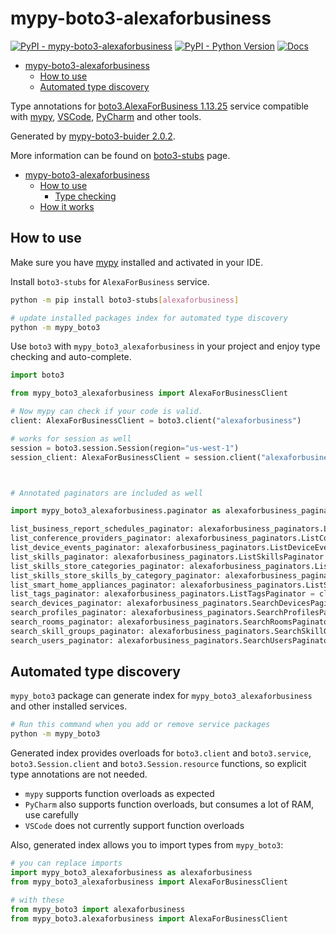 # mypy-boto3-alexaforbusiness

[![PyPI - mypy-boto3-alexaforbusiness](https://img.shields.io/pypi/v/mypy-boto3-alexaforbusiness.svg?color=blue)](https://pypi.org/project/mypy-boto3-alexaforbusiness)
[![PyPI - Python Version](https://img.shields.io/pypi/pyversions/mypy-boto3-alexaforbusiness.svg?color=blue)](https://pypi.org/project/mypy-boto3-alexaforbusiness)
[![Docs](https://img.shields.io/readthedocs/mypy-boto3-builder.svg?color=blue)](https://mypy-boto3-builder.readthedocs.io/)

- [mypy-boto3-alexaforbusiness](#mypy-boto3-alexaforbusiness)
  - [How to use](#how-to-use)
  - [Automated type discovery](#automated-type-discovery)


Type annotations for
[boto3.AlexaForBusiness 1.13.25](https://boto3.amazonaws.com/v1/documentation/api/1.13.25/reference/services/alexaforbusiness.html#AlexaForBusiness) service
compatible with [mypy](https://github.com/python/mypy), [VSCode](https://code.visualstudio.com/),
[PyCharm](https://www.jetbrains.com/pycharm/) and other tools.

Generated by [mypy-boto3-buider 2.0.2](https://github.com/vemel/mypy_boto3_builder).

More information can be found on [boto3-stubs](https://pypi.org/project/boto3-stubs/) page.

- [mypy-boto3-alexaforbusiness](#mypy-boto3-alexaforbusiness)
  - [How to use](#how-to-use)
    - [Type checking](#type-checking)
  - [How it works](#how-it-works)

## How to use

Make sure you have [mypy](https://github.com/python/mypy) installed and activated in your IDE.

Install `boto3-stubs` for `AlexaForBusiness` service.

```bash
python -m pip install boto3-stubs[alexaforbusiness]

# update installed packages index for automated type discovery
python -m mypy_boto3
```

Use `boto3` with `mypy_boto3_alexaforbusiness` in your project and enjoy type checking and auto-complete.

```python
import boto3

from mypy_boto3_alexaforbusiness import AlexaForBusinessClient

# Now mypy can check if your code is valid.
client: AlexaForBusinessClient = boto3.client("alexaforbusiness")

# works for session as well
session = boto3.session.Session(region="us-west-1")
session_client: AlexaForBusinessClient = session.client("alexaforbusiness")



# Annotated paginators are included as well

import mypy_boto3_alexaforbusiness.paginator as alexaforbusiness_paginators

list_business_report_schedules_paginator: alexaforbusiness_paginators.ListBusinessReportSchedulesPaginator = client.get_paginator("list_business_report_schedules")
list_conference_providers_paginator: alexaforbusiness_paginators.ListConferenceProvidersPaginator = client.get_paginator("list_conference_providers")
list_device_events_paginator: alexaforbusiness_paginators.ListDeviceEventsPaginator = client.get_paginator("list_device_events")
list_skills_paginator: alexaforbusiness_paginators.ListSkillsPaginator = client.get_paginator("list_skills")
list_skills_store_categories_paginator: alexaforbusiness_paginators.ListSkillsStoreCategoriesPaginator = client.get_paginator("list_skills_store_categories")
list_skills_store_skills_by_category_paginator: alexaforbusiness_paginators.ListSkillsStoreSkillsByCategoryPaginator = client.get_paginator("list_skills_store_skills_by_category")
list_smart_home_appliances_paginator: alexaforbusiness_paginators.ListSmartHomeAppliancesPaginator = client.get_paginator("list_smart_home_appliances")
list_tags_paginator: alexaforbusiness_paginators.ListTagsPaginator = client.get_paginator("list_tags")
search_devices_paginator: alexaforbusiness_paginators.SearchDevicesPaginator = client.get_paginator("search_devices")
search_profiles_paginator: alexaforbusiness_paginators.SearchProfilesPaginator = client.get_paginator("search_profiles")
search_rooms_paginator: alexaforbusiness_paginators.SearchRoomsPaginator = client.get_paginator("search_rooms")
search_skill_groups_paginator: alexaforbusiness_paginators.SearchSkillGroupsPaginator = client.get_paginator("search_skill_groups")
search_users_paginator: alexaforbusiness_paginators.SearchUsersPaginator = client.get_paginator("search_users")
```

## Automated type discovery

`mypy_boto3` package can generate index for `mypy_boto3_alexaforbusiness` and other installed services.

```bash
# Run this command when you add or remove service packages
python -m mypy_boto3
```

Generated index provides overloads for `boto3.client` and `boto3.service`,
`boto3.Session.client` and `boto3.Session.resource` functions,
so explicit type annotations are not needed.

- `mypy` supports function overloads as expected
- `PyCharm` also supports function overloads, but consumes a lot of RAM, use carefully
- `VSCode` does not currently support function overloads

Also, generated index allows you to import types from `mypy_boto3`:

```python
# you can replace imports
import mypy_boto3_alexaforbusiness as alexaforbusiness
from mypy_boto3_alexaforbusiness import AlexaForBusinessClient

# with these
from mypy_boto3 import alexaforbusiness
from mypy_boto3.alexaforbusiness import AlexaForBusinessClient
```